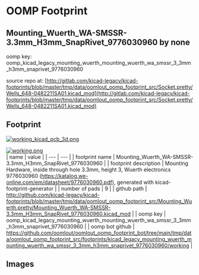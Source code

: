 # OOMP Footprint  
## Mounting_Wuerth_WA-SMSSR-3.3mm_H3mm_SnapRivet_9776030960  by none  
  
oomp key: oomp_kicad_legacy_mounting_wuerth_mounting_wuerth_wa_smssr_3_3mm_h3mm_snaprivet_9776030960  
  
source repo at: [http://gitlab.com/kicad-legacy/kicad-footprints/blob/master/tmp/data/oomlout_oomp_footprint_src/Socket.pretty/Wells_648-0482211SA01.kicad_mod](http://gitlab.com/kicad-legacy/kicad-footprints/blob/master/tmp/data/oomlout_oomp_footprint_src/Socket.pretty/Wells_648-0482211SA01.kicad_mod)  
## Footprint  
  
[![working_kicad_pcb_3d.png](working_kicad_pcb_3d_600.png)](working_kicad_pcb_3d.png)  
  
[![working.png](working_600.png)](working.png)  
| name | value | 
| --- | --- | 
| footprint name | Mounting_Wuerth_WA-SMSSR-3.3mm_H3mm_SnapRivet_9776030960 | 
| footprint description | Mounting Hardware, inside through hole 3.3mm, height 3, Wuerth electronics 9776030960 (https://katalog.we-online.com/em/datasheet/9776030960.pdf), generated with kicad-footprint-generator | 
| number of pads | 9 | 
| github path | http://github.com/kicad-legacy/kicad-footprints/blob/master/tmp/data/oomlout_oomp_footprint_src/Mounting_Wuerth.pretty/Mounting_Wuerth_WA-SMSSR-3.3mm_H3mm_SnapRivet_9776030960.kicad_mod | 
| oomp key | oomp_kicad_legacy_mounting_wuerth_mounting_wuerth_wa_smssr_3_3mm_h3mm_snaprivet_9776030960 | 
| oomp bot github | https://github.com/oomlout/oomlout_oomp_footprint_bot/tree/main/tmp/data/oomlout_oomp_footprint_src/footprints/kicad_legacy_mounting_wuerth_mounting_wuerth_wa_smssr_3_3mm_h3mm_snaprivet_9776030960/working | 
## Images  
